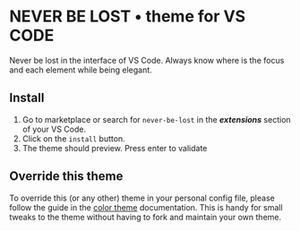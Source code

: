 # NEVER BE LOST • theme for VS CODE

Never be lost in the interface of VS Code. Always know where is the focus and each element while being elegant.

<!-- todo add screenshot -->

<!-- info -->

<!-- problem -->

<!-- *** -->

## Install

<!-- todo add link -->

1. Go to marketplace or search for `never-be-lost` in the _**extensions**_ section of your VS Code.
2. Click on the `install` button.
3. The theme should preview. Press enter to validate

## Override this theme

To override this (or any other) theme in your personal config file, please follow the guide in the [color theme](https://code.visualstudio.com/api/extension-guides/color-theme) documentation. This is handy for small tweaks to the theme without having to fork and maintain your own theme.

<!-- todo add example -->

